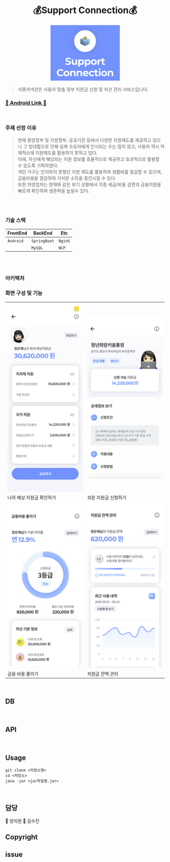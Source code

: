 <h1 align="center"> 💰Support Connection💰 </h1>
<p align="center">
  <img src="./readmefile/1.png" alt="LOGO"/>
</p>

> 서폿커넥션은 사용자 맞춤 정부 지원금 신청 및 자산 관리 서비스입니다.

### [👋 Android Link 👋](https://github.com/kimsutto/support-connection-front)

<br/>

### 주제 선정 이유
> 현재 중앙정부 및 지방정부, 공공기관 등에서 다양한 지원제도를 제공하고 있으나 그 방대함으로 인해 실제 수요자에게 인식되는 수는 많지 않고, 사용자 역시 적재적소에 지원제도를 활용하지 못하고 있다. <br/>
이에, 자신에게 해당되는 지원 정보를 효율적으로 제공하고 효과적으로 활용할 수 있도록 기획하였다.<br/>
개인 가구는 인지하지 못했던 지원 제도를 활용하여 생활비를 절감할 수 있으며, 금융비용을 절감하여 가처분 소득을 증진시킬 수 있다.<br/> 
또한 자영업자는 현재와 같은 위기 상황에서 각종 세금/비용 감면과 금융지원을 빠르게 확인하여 생존력을 높일수 있다.

<br/>
<br/>

### 기술 스택

| FrontEnd        | BackEnd  | Etc       |
| ---------------- | --------- | ------------ |
| `Android`          | `SpringBoot` | `NginX` |
|    | `MySQL` |     `NCP`      |

<br/>
<br/>


### 아키텍처 

### 화면 구성 및 기능 

<table>
  <tr>
    <th><img width="600" alt="스크린샷 2019-12-23 오후 2 10 00" src="./readmefile/2.png"></th>
    <th><img width="600" alt="스크린샷 2019-12-23 오후 2 10 00" src="./readmefile/3.png"></th>
  </tr>
  <tr>
    <td>나의 예상 지원금 확인하기</td>
    <td>쉬운 지원금 신청하기</td>
  </tr>
  <tr>
    <td><img width="600" alt="스크린샷 2019-12-23 오후 2 10 00" src="./readmefile/4.png"></td>
    <td><img width="600" alt="스크린샷 2019-12-23 오후 2 10 00" src="./readmefile/5.png"></td>
  </tr>
  <tr>
    <td>금융 비용 줄이기</td>
    <td>지원금 잔액 관리</td>
  </tr> 
</table>



<br/>


## DB

<br/>

## API

<br/>

## Usage

```
git clone <저장소명>
cd <저장소>
java -jar <jar파일명.jar>
```

<br/>

## 담당 

👤 양지원
👤 김수진


## Copyright

## issue

